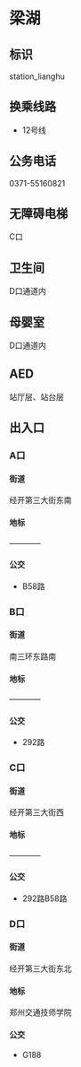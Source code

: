 # 梁湖

## 标识

station_lianghu

## 换乘线路

- 12号线

## 公务电话

0371-55160821

## 无障碍电梯

C口

## 卫生间

D口通道内

## 母婴室

D口通道内

## AED

站厅层、站台层

## 出入口

### A口

#### 街道

经开第三大街东南

#### 地标

————

#### 公交

- B58路

### B口

#### 街道

南三环东路南

#### 地标

————

#### 公交

- 292路

### C口

#### 街道

经开第三大街西

#### 地标

————

#### 公交

- 292路B58路

### D口

#### 街道

经开第三大街东北

#### 地标

郑州交通技师学院

#### 公交

- G188

